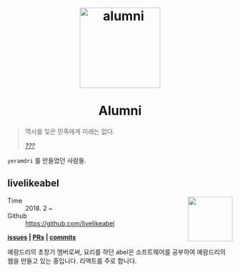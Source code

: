 <h1 align="center">
  <img width ="180" alt="alumni" src="https://user-images.githubusercontent.com/286950/43696621-de26783a-9979-11e8-86c5-cd66305d498f.png"/>
  <br/>
  <br/>
  Alumni
  <br/>
</h1>

> 역사를 잊은 민족에게 미래는 없다.
>
> _[???](https://namu.wiki/w/%EC%97%AD%EC%82%AC%EB%A5%BC%20%EC%9E%8A%EC%9D%80%20%EB%AF%BC%EC%A1%B1%EC%97%90%EA%B2%8C%20%EB%AF%B8%EB%9E%98%EB%8A%94%20%EC%97%86%EB%8B%A4)_

`yeramdri` 를 만들었던 사람들.

## livelikeabel

<img align="right" width="100" src="https://avatars0.githubusercontent.com/u/29794325?s=400&u=073f7b17d9bd2946a85cc0d30cc0b647553f16eb&v=4"/>

<dl>
  <dt>Time</dt>
  <dd>2018. 2 ~ </dd>

  <dt>Github</dt>
  <dd><a href="https://github.com/livelikeabel">https://github.com/livelikeabel</a></dd>

</dl>

**[issues](https://github.com/livelikeabel/yeramdri-web-project/issues?utf8=%E2%9C%93&q=is%3Aissue+author%3Alivelikeabel+) | [PRs](https://github.com/livelikeabel/yeramdri-web-project/pulls?utf8=✓&q=is%3Apr+author%3Alivelikeabel) | [commits](https://github.com/livelikeabel/yeramdri-web-project/commits/master?author=livelikeabel)**

예람드리의 초창기 멤버로써, 요리를 하던 abel은 소프트웨어를 공부하여 예람드리의 웹을 만들고 있는 중입니다. 리액트를 주로 합니다.

